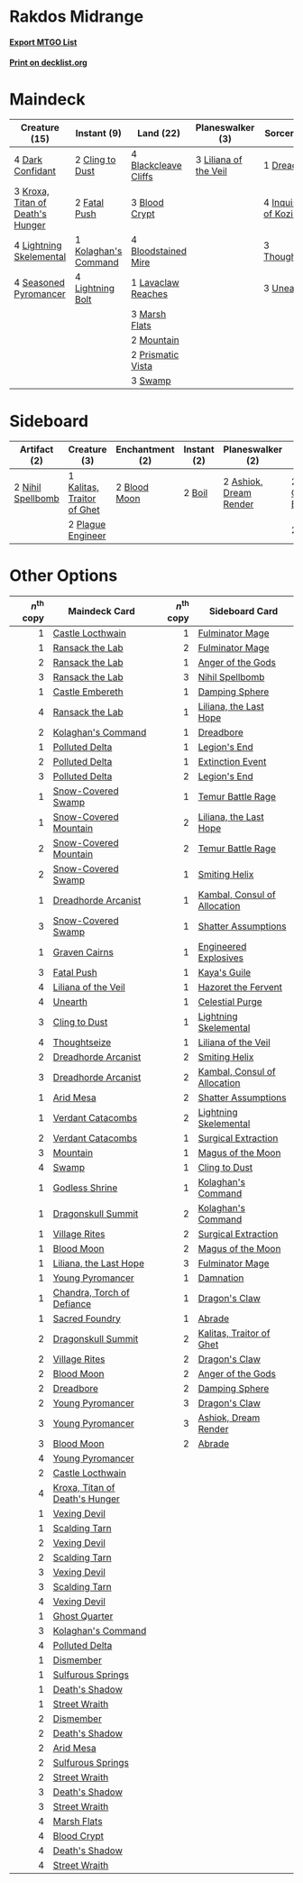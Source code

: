 # Rakdos Midrange

#### [Export MTGO List](../collection/Rakdos%20Midrange/Rakdos%20Midrange.txt)
#### [Print on decklist.org](http://decklist.org/?deckmain=4%09Blackcleave%20Cliffs%0A3%09Blood%20Crypt%0A4%09Bloodstained%20Mire%0A2%09Cling%20to%20Dust%0A4%09Dark%20Confidant%0A1%09Dreadbore%0A2%09Fatal%20Push%0A4%09Inquisition%20of%20Kozilek%0A1%09Kolaghan's%20Command%0A3%09Kroxa,%20Titan%20of%20Death's%20Hunger%0A1%09Lavaclaw%20Reaches%0A4%09Lightning%20Bolt%0A4%09Lightning%20Skelemental%0A3%09Liliana%20of%20the%20Veil%0A3%09Marsh%20Flats%0A2%09Mountain%0A2%09Prismatic%20Vista%0A4%09Seasoned%20Pyromancer%0A3%09Swamp%0A3%09Thoughtseize%0A3%09Unearth&deckside=2%09Ashiok,%20Dream%20Render%0A2%09Blood%20Moon%0A2%09Boil%0A2%09Collective%20Brutality%0A1%09Kalitas,%20Traitor%20of%20Ghet%0A2%09Nihil%20Spellbomb%0A2%09Pillage%0A2%09Plague%20Engineer)
# Maindeck

|                                               Creature (15)                                               |                                          Instant (9)                                          |                                           Land (22)                                           |                                        Planeswalker (3)                                        |                                           Sorcery (11)                                            |
|-----------------------------------------------------------------------------------------------------------|-----------------------------------------------------------------------------------------------|-----------------------------------------------------------------------------------------------|------------------------------------------------------------------------------------------------|---------------------------------------------------------------------------------------------------|
|4 [Dark Confidant](http://gatherer.wizards.com/Pages/Card/Details.aspx?multiverseid=397731)                |2 [Cling to Dust](http://gatherer.wizards.com/Pages/Card/Details.aspx?multiverseid=476338)     |4 [Blackcleave Cliffs](http://gatherer.wizards.com/Pages/Card/Details.aspx?multiverseid=209401)|3 [Liliana of the Veil](http://gatherer.wizards.com/Pages/Card/Details.aspx?multiverseid=235597)|1 [Dreadbore](http://gatherer.wizards.com/Pages/Card/Details.aspx?multiverseid=430622)             |
|3 [Kroxa, Titan of Death's Hunger](http://gatherer.wizards.com/Pages/Card/Details.aspx?multiverseid=476472)|2 [Fatal Push](http://gatherer.wizards.com/Pages/Card/Details.aspx?multiverseid=423724)        |3 [Blood Crypt](http://gatherer.wizards.com/Pages/Card/Details.aspx?multiverseid=97102)        |                                                                                                |4 [Inquisition of Kozilek](http://gatherer.wizards.com/Pages/Card/Details.aspx?multiverseid=416897)|
|4 [Lightning Skelemental](http://gatherer.wizards.com/Pages/Card/Details.aspx?multiverseid=464157)         |1 [Kolaghan's Command](http://gatherer.wizards.com/Pages/Card/Details.aspx?multiverseid=394613)|4 [Bloodstained Mire](http://gatherer.wizards.com/Pages/Card/Details.aspx?multiverseid=405094) |                                                                                                |3 [Thoughtseize](http://gatherer.wizards.com/Pages/Card/Details.aspx?multiverseid=438676)          |
|4 [Seasoned Pyromancer](http://gatherer.wizards.com/Pages/Card/Details.aspx?multiverseid=464094)           |4 [Lightning Bolt](http://gatherer.wizards.com/Pages/Card/Details.aspx?multiverseid=806)       |1 [Lavaclaw Reaches](http://gatherer.wizards.com/Pages/Card/Details.aspx?multiverseid=457141)  |                                                                                                |3 [Unearth](http://gatherer.wizards.com/Pages/Card/Details.aspx?multiverseid=442102)               |
|                                                                                                           |                                                                                               |3 [Marsh Flats](http://gatherer.wizards.com/Pages/Card/Details.aspx?multiverseid=405101)       |                                                                                                |                                                                                                   |
|                                                                                                           |                                                                                               |2 [Mountain](http://gatherer.wizards.com/Pages/Card/Details.aspx?multiverseid=439859)          |                                                                                                |                                                                                                   |
|                                                                                                           |                                                                                               |2 [Prismatic Vista](http://gatherer.wizards.com/Pages/Card/Details.aspx?multiverseid=464193)   |                                                                                                |                                                                                                   |
|                                                                                                           |                                                                                               |3 [Swamp](http://gatherer.wizards.com/Pages/Card/Details.aspx?multiverseid=439858)             |                                                                                                |                                                                                                   |


# Sideboard

|                                        Artifact (2)                                        |                                            Creature (3)                                             |                                   Enchantment (2)                                    |                                  Instant (2)                                   |                                        Planeswalker (2)                                         |                                           Sorcery (4)                                           |
|--------------------------------------------------------------------------------------------|-----------------------------------------------------------------------------------------------------|--------------------------------------------------------------------------------------|--------------------------------------------------------------------------------|-------------------------------------------------------------------------------------------------|-------------------------------------------------------------------------------------------------|
|2 [Nihil Spellbomb](http://gatherer.wizards.com/Pages/Card/Details.aspx?multiverseid=442215)|1 [Kalitas, Traitor of Ghet](http://gatherer.wizards.com/Pages/Card/Details.aspx?multiverseid=407596)|2 [Blood Moon](http://gatherer.wizards.com/Pages/Card/Details.aspx?multiverseid=45386)|2 [Boil](http://gatherer.wizards.com/Pages/Card/Details.aspx?multiverseid=14630)|2 [Ashiok, Dream Render](http://gatherer.wizards.com/Pages/Card/Details.aspx?multiverseid=461155)|2 [Collective Brutality](http://gatherer.wizards.com/Pages/Card/Details.aspx?multiverseid=414380)|
|                                                                                            |2 [Plague Engineer](http://gatherer.wizards.com/Pages/Card/Details.aspx?multiverseid=464049)         |                                                                                      |                                                                                |                                                                                                 |2 [Pillage](http://gatherer.wizards.com/Pages/Card/Details.aspx?multiverseid=14755)              |


# Other Options

|*n*<sup>th</sup> copy|                                              Maindeck Card                                              |*n*<sup>th</sup> copy|                                            Sideboard Card                                             |
|--------------------:|---------------------------------------------------------------------------------------------------------|--------------------:|-------------------------------------------------------------------------------------------------------|
|                    1|[Castle Locthwain](http://gatherer.wizards.com/Pages/Card/Details.aspx?multiverseid=473203)              |                    1|[Fulminator Mage](http://gatherer.wizards.com/Pages/Card/Details.aspx?multiverseid=397686)             |
|                    1|[Ransack the Lab](http://gatherer.wizards.com/Pages/Card/Details.aspx?multiverseid=464052)               |                    2|[Fulminator Mage](http://gatherer.wizards.com/Pages/Card/Details.aspx?multiverseid=397686)             |
|                    2|[Ransack the Lab](http://gatherer.wizards.com/Pages/Card/Details.aspx?multiverseid=464052)               |                    1|[Anger of the Gods](http://gatherer.wizards.com/Pages/Card/Details.aspx?multiverseid=438682)           |
|                    3|[Ransack the Lab](http://gatherer.wizards.com/Pages/Card/Details.aspx?multiverseid=464052)               |                    3|[Nihil Spellbomb](http://gatherer.wizards.com/Pages/Card/Details.aspx?multiverseid=442215)             |
|                    1|[Castle Embereth](http://gatherer.wizards.com/Pages/Card/Details.aspx?multiverseid=473201)               |                    1|[Damping Sphere](http://gatherer.wizards.com/Pages/Card/Details.aspx?multiverseid=443101)              |
|                    4|[Ransack the Lab](http://gatherer.wizards.com/Pages/Card/Details.aspx?multiverseid=464052)               |                    1|[Liliana, the Last Hope](http://gatherer.wizards.com/Pages/Card/Details.aspx?multiverseid=414388)      |
|                    2|[Kolaghan's Command](http://gatherer.wizards.com/Pages/Card/Details.aspx?multiverseid=394613)            |                    1|[Dreadbore](http://gatherer.wizards.com/Pages/Card/Details.aspx?multiverseid=430622)                   |
|                    1|[Polluted Delta](http://gatherer.wizards.com/Pages/Card/Details.aspx?multiverseid=405104)                |                    1|[Legion's End](http://gatherer.wizards.com/Pages/Card/Details.aspx?multiverseid=466860)                |
|                    2|[Polluted Delta](http://gatherer.wizards.com/Pages/Card/Details.aspx?multiverseid=405104)                |                    1|[Extinction Event](http://gatherer.wizards.com/Pages/Card/Details.aspx?multiverseid=479608)            |
|                    3|[Polluted Delta](http://gatherer.wizards.com/Pages/Card/Details.aspx?multiverseid=405104)                |                    2|[Legion's End](http://gatherer.wizards.com/Pages/Card/Details.aspx?multiverseid=466860)                |
|                    1|[Snow-Covered Swamp](http://gatherer.wizards.com/Pages/Card/Details.aspx?multiverseid=121256)            |                    1|[Temur Battle Rage](http://gatherer.wizards.com/Pages/Card/Details.aspx?multiverseid=391940)           |
|                    1|[Snow-Covered Mountain](http://gatherer.wizards.com/Pages/Card/Details.aspx?multiverseid=121233)         |                    2|[Liliana, the Last Hope](http://gatherer.wizards.com/Pages/Card/Details.aspx?multiverseid=414388)      |
|                    2|[Snow-Covered Mountain](http://gatherer.wizards.com/Pages/Card/Details.aspx?multiverseid=121233)         |                    2|[Temur Battle Rage](http://gatherer.wizards.com/Pages/Card/Details.aspx?multiverseid=391940)           |
|                    2|[Snow-Covered Swamp](http://gatherer.wizards.com/Pages/Card/Details.aspx?multiverseid=121256)            |                    1|[Smiting Helix](http://gatherer.wizards.com/Pages/Card/Details.aspx?multiverseid=464058)               |
|                    1|[Dreadhorde Arcanist](http://gatherer.wizards.com/Pages/Card/Details.aspx?multiverseid=461052)           |                    1|[Kambal, Consul of Allocation](http://gatherer.wizards.com/Pages/Card/Details.aspx?multiverseid=417756)|
|                    3|[Snow-Covered Swamp](http://gatherer.wizards.com/Pages/Card/Details.aspx?multiverseid=121256)            |                    1|[Shatter Assumptions](http://gatherer.wizards.com/Pages/Card/Details.aspx?multiverseid=464055)         |
|                    1|[Graven Cairns](http://gatherer.wizards.com/Pages/Card/Details.aspx?multiverseid=409559)                 |                    1|[Engineered Explosives](http://gatherer.wizards.com/Pages/Card/Details.aspx?multiverseid=50139)        |
|                    3|[Fatal Push](http://gatherer.wizards.com/Pages/Card/Details.aspx?multiverseid=423724)                    |                    1|[Kaya's Guile](http://gatherer.wizards.com/Pages/Card/Details.aspx?multiverseid=464154)                |
|                    4|[Liliana of the Veil](http://gatherer.wizards.com/Pages/Card/Details.aspx?multiverseid=235597)           |                    1|[Hazoret the Fervent](http://gatherer.wizards.com/Pages/Card/Details.aspx?multiverseid=426838)         |
|                    4|[Unearth](http://gatherer.wizards.com/Pages/Card/Details.aspx?multiverseid=442102)                       |                    1|[Celestial Purge](http://gatherer.wizards.com/Pages/Card/Details.aspx?multiverseid=183055)             |
|                    3|[Cling to Dust](http://gatherer.wizards.com/Pages/Card/Details.aspx?multiverseid=476338)                 |                    1|[Lightning Skelemental](http://gatherer.wizards.com/Pages/Card/Details.aspx?multiverseid=464157)       |
|                    4|[Thoughtseize](http://gatherer.wizards.com/Pages/Card/Details.aspx?multiverseid=438676)                  |                    1|[Liliana of the Veil](http://gatherer.wizards.com/Pages/Card/Details.aspx?multiverseid=235597)         |
|                    2|[Dreadhorde Arcanist](http://gatherer.wizards.com/Pages/Card/Details.aspx?multiverseid=461052)           |                    2|[Smiting Helix](http://gatherer.wizards.com/Pages/Card/Details.aspx?multiverseid=464058)               |
|                    3|[Dreadhorde Arcanist](http://gatherer.wizards.com/Pages/Card/Details.aspx?multiverseid=461052)           |                    2|[Kambal, Consul of Allocation](http://gatherer.wizards.com/Pages/Card/Details.aspx?multiverseid=417756)|
|                    1|[Arid Mesa](http://gatherer.wizards.com/Pages/Card/Details.aspx?multiverseid=405092)                     |                    2|[Shatter Assumptions](http://gatherer.wizards.com/Pages/Card/Details.aspx?multiverseid=464055)         |
|                    1|[Verdant Catacombs](http://gatherer.wizards.com/Pages/Card/Details.aspx?multiverseid=405113)             |                    2|[Lightning Skelemental](http://gatherer.wizards.com/Pages/Card/Details.aspx?multiverseid=464157)       |
|                    2|[Verdant Catacombs](http://gatherer.wizards.com/Pages/Card/Details.aspx?multiverseid=405113)             |                    1|[Surgical Extraction](http://gatherer.wizards.com/Pages/Card/Details.aspx?multiverseid=397706)         |
|                    3|[Mountain](http://gatherer.wizards.com/Pages/Card/Details.aspx?multiverseid=439859)                      |                    1|[Magus of the Moon](http://gatherer.wizards.com/Pages/Card/Details.aspx?multiverseid=136152)           |
|                    4|[Swamp](http://gatherer.wizards.com/Pages/Card/Details.aspx?multiverseid=439858)                         |                    1|[Cling to Dust](http://gatherer.wizards.com/Pages/Card/Details.aspx?multiverseid=476338)               |
|                    1|[Godless Shrine](http://gatherer.wizards.com/Pages/Card/Details.aspx?multiverseid=405099)                |                    1|[Kolaghan's Command](http://gatherer.wizards.com/Pages/Card/Details.aspx?multiverseid=394613)          |
|                    1|[Dragonskull Summit](http://gatherer.wizards.com/Pages/Card/Details.aspx?multiverseid=420909)            |                    2|[Kolaghan's Command](http://gatherer.wizards.com/Pages/Card/Details.aspx?multiverseid=394613)          |
|                    1|[Village Rites](http://gatherer.wizards.com/Pages/Card/Details.aspx?multiverseid=485449)                 |                    2|[Surgical Extraction](http://gatherer.wizards.com/Pages/Card/Details.aspx?multiverseid=397706)         |
|                    1|[Blood Moon](http://gatherer.wizards.com/Pages/Card/Details.aspx?multiverseid=45386)                     |                    2|[Magus of the Moon](http://gatherer.wizards.com/Pages/Card/Details.aspx?multiverseid=136152)           |
|                    1|[Liliana, the Last Hope](http://gatherer.wizards.com/Pages/Card/Details.aspx?multiverseid=414388)        |                    3|[Fulminator Mage](http://gatherer.wizards.com/Pages/Card/Details.aspx?multiverseid=397686)             |
|                    1|[Young Pyromancer](http://gatherer.wizards.com/Pages/Card/Details.aspx?multiverseid=426592)              |                    1|[Damnation](http://gatherer.wizards.com/Pages/Card/Details.aspx?multiverseid=425888)                   |
|                    1|[Chandra, Torch of Defiance](http://gatherer.wizards.com/Pages/Card/Details.aspx?multiverseid=417683)    |                    1|[Dragon's Claw](http://gatherer.wizards.com/Pages/Card/Details.aspx?multiverseid=129527)               |
|                    1|[Sacred Foundry](http://gatherer.wizards.com/Pages/Card/Details.aspx?multiverseid=405106)                |                    1|[Abrade](http://gatherer.wizards.com/Pages/Card/Details.aspx?multiverseid=430772)                      |
|                    2|[Dragonskull Summit](http://gatherer.wizards.com/Pages/Card/Details.aspx?multiverseid=420909)            |                    2|[Kalitas, Traitor of Ghet](http://gatherer.wizards.com/Pages/Card/Details.aspx?multiverseid=407596)    |
|                    2|[Village Rites](http://gatherer.wizards.com/Pages/Card/Details.aspx?multiverseid=485449)                 |                    2|[Dragon's Claw](http://gatherer.wizards.com/Pages/Card/Details.aspx?multiverseid=129527)               |
|                    2|[Blood Moon](http://gatherer.wizards.com/Pages/Card/Details.aspx?multiverseid=45386)                     |                    2|[Anger of the Gods](http://gatherer.wizards.com/Pages/Card/Details.aspx?multiverseid=438682)           |
|                    2|[Dreadbore](http://gatherer.wizards.com/Pages/Card/Details.aspx?multiverseid=430622)                     |                    2|[Damping Sphere](http://gatherer.wizards.com/Pages/Card/Details.aspx?multiverseid=443101)              |
|                    2|[Young Pyromancer](http://gatherer.wizards.com/Pages/Card/Details.aspx?multiverseid=426592)              |                    3|[Dragon's Claw](http://gatherer.wizards.com/Pages/Card/Details.aspx?multiverseid=129527)               |
|                    3|[Young Pyromancer](http://gatherer.wizards.com/Pages/Card/Details.aspx?multiverseid=426592)              |                    3|[Ashiok, Dream Render](http://gatherer.wizards.com/Pages/Card/Details.aspx?multiverseid=461155)        |
|                    3|[Blood Moon](http://gatherer.wizards.com/Pages/Card/Details.aspx?multiverseid=45386)                     |                    2|[Abrade](http://gatherer.wizards.com/Pages/Card/Details.aspx?multiverseid=430772)                      |
|                    4|[Young Pyromancer](http://gatherer.wizards.com/Pages/Card/Details.aspx?multiverseid=426592)              |                     |                                                                                                       |
|                    2|[Castle Locthwain](http://gatherer.wizards.com/Pages/Card/Details.aspx?multiverseid=473203)              |                     |                                                                                                       |
|                    4|[Kroxa, Titan of Death's Hunger](http://gatherer.wizards.com/Pages/Card/Details.aspx?multiverseid=476472)|                     |                                                                                                       |
|                    1|[Vexing Devil](http://gatherer.wizards.com/Pages/Card/Details.aspx?multiverseid=278257)                  |                     |                                                                                                       |
|                    1|[Scalding Tarn](http://gatherer.wizards.com/Pages/Card/Details.aspx?multiverseid=405107)                 |                     |                                                                                                       |
|                    2|[Vexing Devil](http://gatherer.wizards.com/Pages/Card/Details.aspx?multiverseid=278257)                  |                     |                                                                                                       |
|                    2|[Scalding Tarn](http://gatherer.wizards.com/Pages/Card/Details.aspx?multiverseid=405107)                 |                     |                                                                                                       |
|                    3|[Vexing Devil](http://gatherer.wizards.com/Pages/Card/Details.aspx?multiverseid=278257)                  |                     |                                                                                                       |
|                    3|[Scalding Tarn](http://gatherer.wizards.com/Pages/Card/Details.aspx?multiverseid=405107)                 |                     |                                                                                                       |
|                    4|[Vexing Devil](http://gatherer.wizards.com/Pages/Card/Details.aspx?multiverseid=278257)                  |                     |                                                                                                       |
|                    1|[Ghost Quarter](http://gatherer.wizards.com/Pages/Card/Details.aspx?multiverseid=389534)                 |                     |                                                                                                       |
|                    3|[Kolaghan's Command](http://gatherer.wizards.com/Pages/Card/Details.aspx?multiverseid=394613)            |                     |                                                                                                       |
|                    4|[Polluted Delta](http://gatherer.wizards.com/Pages/Card/Details.aspx?multiverseid=405104)                |                     |                                                                                                       |
|                    1|[Dismember](http://gatherer.wizards.com/Pages/Card/Details.aspx?multiverseid=382182)                     |                     |                                                                                                       |
|                    1|[Sulfurous Springs](http://gatherer.wizards.com/Pages/Card/Details.aspx?multiverseid=129751)             |                     |                                                                                                       |
|                    1|[Death's Shadow](http://gatherer.wizards.com/Pages/Card/Details.aspx?multiverseid=425889)                |                     |                                                                                                       |
|                    1|[Street Wraith](http://gatherer.wizards.com/Pages/Card/Details.aspx?multiverseid=442097)                 |                     |                                                                                                       |
|                    2|[Dismember](http://gatherer.wizards.com/Pages/Card/Details.aspx?multiverseid=382182)                     |                     |                                                                                                       |
|                    2|[Death's Shadow](http://gatherer.wizards.com/Pages/Card/Details.aspx?multiverseid=425889)                |                     |                                                                                                       |
|                    2|[Arid Mesa](http://gatherer.wizards.com/Pages/Card/Details.aspx?multiverseid=405092)                     |                     |                                                                                                       |
|                    2|[Sulfurous Springs](http://gatherer.wizards.com/Pages/Card/Details.aspx?multiverseid=129751)             |                     |                                                                                                       |
|                    2|[Street Wraith](http://gatherer.wizards.com/Pages/Card/Details.aspx?multiverseid=442097)                 |                     |                                                                                                       |
|                    3|[Death's Shadow](http://gatherer.wizards.com/Pages/Card/Details.aspx?multiverseid=425889)                |                     |                                                                                                       |
|                    3|[Street Wraith](http://gatherer.wizards.com/Pages/Card/Details.aspx?multiverseid=442097)                 |                     |                                                                                                       |
|                    4|[Marsh Flats](http://gatherer.wizards.com/Pages/Card/Details.aspx?multiverseid=405101)                   |                     |                                                                                                       |
|                    4|[Blood Crypt](http://gatherer.wizards.com/Pages/Card/Details.aspx?multiverseid=97102)                    |                     |                                                                                                       |
|                    4|[Death's Shadow](http://gatherer.wizards.com/Pages/Card/Details.aspx?multiverseid=425889)                |                     |                                                                                                       |
|                    4|[Street Wraith](http://gatherer.wizards.com/Pages/Card/Details.aspx?multiverseid=442097)                 |                     |                                                                                                       |

